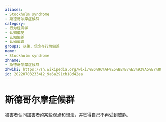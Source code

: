 ```yaml
---
aliases:
- Stockholm syndrome
- 斯德哥尔摩症候群
category:
- 行为经济学
- 认知偏见
- 认知偏差
- 认知偏误
groups: 决策、信念与行为偏差
name:
- Stockholm syndrome
zhname:
- 斯德哥尔摩症候群
zhwiki: https://zh.wikipedia.org/wiki/%E6%96%AF%E5%BE%B7%E5%93%A5%E7%88%BE%E6%91%A9%E7%97%87%E5%80%99%E7%BE%A4
id: 20220703233412_9a6a291cb18d42ea
---
```


# 斯德哥尔摩症候群

被害者认同加害者的某些观点和想法，并觉得自己不再受到威胁。
